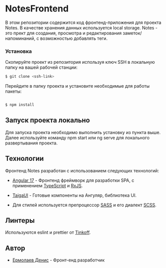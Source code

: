 # NotesFrontend

В этом репозитории содержится код фронтенд-приложения для проекта Notes. В качестве хранения данных используется local
storage. Notes - это прект для создания, просмотра и редактирования заметок/напоминаний, с возможностью добавлять теги.

### Установка

Скопируйте проект из репозитория используя ключ SSH в локальную папку на вашей рабочей станции:

```sh
$ git clone <ssh-link>
```

Перейдите в папку проекта и установите необходимые для работы пакеты:

```sh

$ npm install

```

## Запуск проекта локально

Для запуска проекта необходимо выполнить установку из пункта выше. Далее используйте команду npm start или ng serve для локального развертывания проекта.

## Технологии

Фронтенд Notes разработан с использованием следующих технологий:

- [Angular 17](https://cli.angular.io/) - Фронтенд фреймворк для разработки SPA, с применением
  [TypeScript](https://www.typescriptlang.org/) и [RxJS](https://rxjs-dev.firebaseapp.com//).

- [TaigaUI](https://taiga-ui.dev/) - Готовые компоненты на Ангуляр, библиотека UI.

- Для стилей используется препроцессор [SASS](https://sass-scss.ru/) и его диалект [SCSS](https://sass-scss.ru/).

## Линтеры

Используются eslint и prettier от [Tinkoff](https://github.com/TinkoffCreditSystems/).

## Автор

- [Ермолаев Денис](https://t.me/denhisll) - Фронт-енд разработчик
